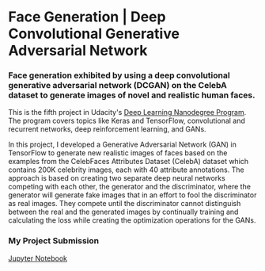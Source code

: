 # Face Generation | Deep Convolutional Generative Adversarial Network

### Face generation exhibited by using a deep convolutional generative adversarial network (DCGAN) on the CelebA dataset to generate images of novel and realistic human faces.


This is the fifth project in Udacity's [Deep Learning Nanodegree Program](https://www.udacity.com/course/deep-learning-nanodegree--nd101). The program covers topics like Keras and TensorFlow, convolutional and recurrent networks, deep reinforcement learning, and GANs. 

In this project, I developed a Generative Adversarial Network (GAN) in TensorFlow to generate new realistic images of faces based on the examples from the CelebFaces Attributes Dataset (CelebA) dataset which contains 200K celebrity images, each with 40 attribute annotations.
The approach is based on creating two separate deep neural networks competing with each other, the generator and the discriminator, where the generator will generate fake images that in an effort to fool the discriminator as real images. 
They compete until the discriminator cannot distinguish between the real and the generated images by continually training and calculating the loss while creating the optimization operations for the GANs.

### My Project Submission
[Jupyter Notebook](https://github.com/WilliamGarrow/DLND-DCGAN-face-generation/blob/master/dlnd_face_generation.ipynb)
